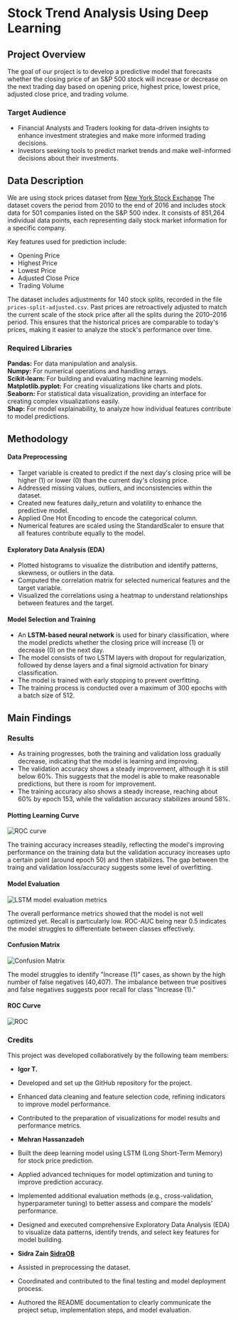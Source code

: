 # Stock Trend Analysis Using Deep Learning

## Project Overview

The goal of our project is to develop a predictive model that forecasts whether the closing price of an S&P 500 stock will increase or decrease on the next trading day based on opening price, highest price, lowest price, adjusted close price, and trading volume.

### Target Audience

- Financial Analysts and Traders looking for data-driven insights to enhance investment strategies and make more informed trading decisions.
- Investors seeking tools to predict market trends and make well-informed decisions about their investments.

## Data Description

We are using stock prices dataset from [New York Stock Exchange](https://www.kaggle.com/datasets/dgawlik/nyse?resource=download&select=prices-split-adjusted.csv)
The dataset covers the period from 2010 to the end of 2016 and includes stock data for 501 companies listed on the S&P 500 index. It consists of 851,264 individual data points, each representing daily stock market information for a specific company.

Key features used for prediction include:

- Opening Price
- Highest Price
- Lowest Price
- Adjusted Close Price
- Trading Volume

The dataset includes adjustments for 140 stock splits, recorded in the file `prices-split-adjusted.csv`. Past prices are retroactively adjusted to match the current scale of the stock price after all the splits during the 2010–2016 period. This ensures that the historical prices are comparable to today's prices, making it easier to analyze the stock's performance over time.

### Required Libraries

**Pandas:** For data manipulation and analysis.  
**Numpy:** For numerical operations and handling arrays.  
**Scikit-learn:** For building and evaluating machine learning models.   
**Matplotlib.pyplot:** For creating visualizations like charts and plots.    
**Seaborn:** For statistical data visualization, providing an interface for creating complex visualizations easily.     
**Shap:** For model explainability, to analyze how individual features contribute to model predictions.     

## Methodology

#### Data Preprocessing

- Target variable is created to predict if the next day's closing price will be higher (1) or lower (0) than the current day's closing price.
- Addressed missing values, outliers, and inconsistencies within the dataset.
- Created new features daily_return and volatility to enhance the predictive model.
- Applied One Hot Encoding to encode the categorical column.
- Numerical features are scaled using the StandardScaler to ensure that all features contribute equally to the model.

#### Exploratory Data Analysis (EDA)

- Plotted histograms to visualize the distribution and identify patterns, skewness, or outliers in the data.
- Computed the correlation matrix for selected numerical features and the target variable.
- Visualized the correlations using a heatmap to understand relationships between features and the target.

#### Model Selection and Training

- An **LSTM-based neural network** is used for binary classification, where the model predicts whether the closing price will increase (1) or decrease (0) on the next day.
- The model consists of two LSTM layers with dropout for regularization, followed by dense layers and a final sigmoid activation for binary classification.
- The model is trained with early stopping to prevent overfitting. 
- The training process is conducted over a maximum of 300 epochs with a batch size of 512.

## Main Findings

### Results

- As training progresses, both the training and validation loss gradually decrease, indicating that the model is learning and improving.
- The validation accuracy shows a steady improvement, although it is still below 60%. This suggests that the model is able to make reasonable predictions, but there is room for improvement.
- The training accuracy also shows a steady increase, reaching about 60% by epoch 153, while the validation accuracy stabilizes around 58%.

#### Plotting Learning Curve

![ROC curve](https://github.com/user-attachments/assets/11ef17f3-d664-40bd-b47f-292043d3c596)

The training accuracy increases steadily, reflecting the model's improving performance on the training data but the validation accuracy increases upto a certain point (around epoch 50) and then stabilizes. The gap between the traing and validation loss/accuracy suggests some level of overfitting. 

#### Model Evaluation

![LSTM model evaluation metrics](https://github.com/user-attachments/assets/7e5d274e-35a8-44b4-92c4-643862073e50)

The overall performance metrics showed that the model is not well optimized yet. Recall is particularly low. ROC-AUC being near 0.5 indicates the model struggles to differentiate between classes effectively.

#### Confusion Matrix

![Confusion Matrix](https://github.com/user-attachments/assets/d7e59ca4-7cae-4017-be41-6a87c106fe78)

The model struggles to identify "Increase (1)" cases, as shown by the high number of false negatives (40,407).
The imbalance between true positives and false negatives suggests poor recall for class "Increase (1)."

#### ROC Curve

![ROC](https://github.com/user-attachments/assets/97a18251-fbb7-43aa-ac06-26c0b3b1d40c)

### Credits
This project was developed collaboratively by the following team members:

- **Igor T.**

- Developed and set up the GitHub repository for the project.
- Enhanced data cleaning and feature selection code, refining indicators to improve model performance.
- Contributed to the preparation of visualizations for model results and performance metrics.

- **Mehran Hassanzadeh**

- Built the deep learning model using LSTM (Long Short-Term Memory) for stock price prediction.
- Applied advanced techniques for model optimization and tuning to improve prediction accuracy.
- Implemented additional evaluation methods (e.g., cross-validation, hyperparameter tuning) to better assess and compare the models' performance.
- Designed and executed comprehensive Exploratory Data Analysis (EDA) to visualize data patterns, identify trends, and select key features for model building.

- **Sidra Zain [SidraOB](https://github.com/SidraOB)**

- Assisted in preprocessing the dataset.
- Coordinated and contributed to the final testing and model deployment process.
- Authored the README documentation to clearly communicate the project setup, implementation steps, and model evaluation.
